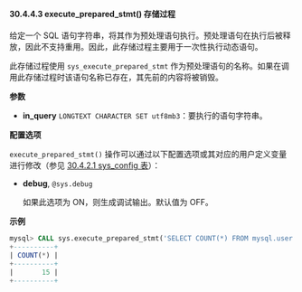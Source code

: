 #### 30.4.4.3 execute_prepared_stmt() 存储过程

给定一个 SQL 语句字符串，将其作为预处理语句执行。预处理语句在执行后被释放，因此不支持重用。因此，此存储过程主要用于一次性执行动态语句。

此存储过程使用 `sys_execute_prepared_stmt` 作为预处理语句的名称。如果在调用此存储过程时该语句名称已存在，其先前的内容将被销毁。

**参数**

- **in_query** `LONGTEXT CHARACTER SET utf8mb3`：要执行的语句字符串。

**配置选项**

`execute_prepared_stmt()` 操作可以通过以下配置选项或其对应的用户定义变量进行修改（参见 [30.4.2.1 sys_config 表](#)）：

- **debug**, `@sys.debug`
  
  如果此选项为 ON，则生成调试输出。默认值为 OFF。

**示例**

```sql
mysql> CALL sys.execute_prepared_stmt('SELECT COUNT(*) FROM mysql.user');
+----------+
| COUNT(*) |
+----------+
|       15 |
+----------+